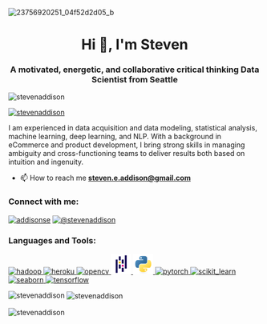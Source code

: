 ![23756920251_04f52d2d05_b](https://user-images.githubusercontent.com/92377177/155591875-70b0313f-48f0-4a99-aa59-aacda6ec5f22.jpg)

<h1 align="center">Hi 👋, I'm Steven</h1>
<h3 align="center">A motivated, energetic, and collaborative critical thinking Data Scientist from Seattle</h3>

<p align="left"> <img src="https://komarev.com/ghpvc/?username=stevenaddison&label=Profile%20views&color=0e75b6&style=flat" alt="stevenaddison" /> </p>

<p align="left"> <a href="https://github.com/ryo-ma/github-profile-trophy"><img src="https://github-profile-trophy.vercel.app/?username=stevenaddison" alt="stevenaddison" /></a> </p>
I am experienced in data acquisition and data modeling, statistical analysis, machine learning, deep learning, and NLP. With a background in eCommerce and product development, I bring strong skills in managing ambiguity and cross-functioning teams to deliver results both based on intuition and ingenuity. 

- 📫 How to reach me **steven.e.addison@gmail.com**

<h3 align="left">Connect with me:</h3>
<p align="left">
<a href="https://linkedin.com/in/addisonse" target="blank"><img align="center" src="https://raw.githubusercontent.com/rahuldkjain/github-profile-readme-generator/master/src/images/icons/Social/linked-in-alt.svg" alt="addisonse" height="30" width="40" /></a>
<a href="https://medium.com/@stevenaddison" target="blank"><img align="center" src="https://raw.githubusercontent.com/rahuldkjain/github-profile-readme-generator/master/src/images/icons/Social/medium.svg" alt="@stevenaddison" height="30" width="40" /></a>
</p>

<h3 align="left">Languages and Tools:</h3>
<p align="left"> <a href="https://hadoop.apache.org/" target="_blank" rel="noreferrer"> <img src="https://www.vectorlogo.zone/logos/apache_hadoop/apache_hadoop-icon.svg" alt="hadoop" width="40" height="40"/> </a> <a href="https://heroku.com" target="_blank" rel="noreferrer"> <img src="https://www.vectorlogo.zone/logos/heroku/heroku-icon.svg" alt="heroku" width="40" height="40"/> </a> <a href="https://opencv.org/" target="_blank" rel="noreferrer"> <img src="https://www.vectorlogo.zone/logos/opencv/opencv-icon.svg" alt="opencv" width="40" height="40"/> </a> <a href="https://pandas.pydata.org/" target="_blank" rel="noreferrer"> <img src="https://raw.githubusercontent.com/devicons/devicon/2ae2a900d2f041da66e950e4d48052658d850630/icons/pandas/pandas-original.svg" alt="pandas" width="40" height="40"/> </a> <a href="https://www.python.org" target="_blank" rel="noreferrer"> <img src="https://raw.githubusercontent.com/devicons/devicon/master/icons/python/python-original.svg" alt="python" width="40" height="40"/> </a> <a href="https://pytorch.org/" target="_blank" rel="noreferrer"> <img src="https://www.vectorlogo.zone/logos/pytorch/pytorch-icon.svg" alt="pytorch" width="40" height="40"/> </a> <a href="https://scikit-learn.org/" target="_blank" rel="noreferrer"> <img src="https://upload.wikimedia.org/wikipedia/commons/0/05/Scikit_learn_logo_small.svg" alt="scikit_learn" width="40" height="40"/> </a> <a href="https://seaborn.pydata.org/" target="_blank" rel="noreferrer"> <img src="https://seaborn.pydata.org/_images/logo-mark-lightbg.svg" alt="seaborn" width="40" height="40"/> </a> <a href="https://www.tensorflow.org" target="_blank" rel="noreferrer"> <img src="https://www.vectorlogo.zone/logos/tensorflow/tensorflow-icon.svg" alt="tensorflow" width="40" height="40"/> </a> </p>

<p><img align="left" src="https://github-readme-stats.vercel.app/api/top-langs?username=stevenaddison&show_icons=true&locale=en&layout=compact" alt="stevenaddison" /></p>

<p>&nbsp;<img align="center" src="https://github-readme-stats.vercel.app/api?username=stevenaddison&show_icons=true&locale=en" alt="stevenaddison" /></p>

<p><img align="center" src="https://github-readme-streak-stats.herokuapp.com/?user=stevenaddison&" alt="stevenaddison" /></p>
